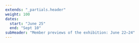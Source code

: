 ```yaml
---
extends: "_partials.header"
weight: 100
dates:
  start: "June 25"
  end: "Sept 10"
subHeader: "Member previews of the exhibition: June 22–24"
---
```

